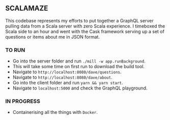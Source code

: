 ## SCALAMAZE

This codebase represents my efforts to put together a GraphQL server
pulling data from a Scala server with zero Scala experience. I timeboxed
the Scala side to an hour and went with the Cask framework serving up
a set of questions or items about me in JSON format.

### TO RUN

* Go into the server folder and run ```./mill -w app.runBackground```.
* This will take some time on first run to download the build tool.
* Navigate to ```http://localhost:8080/dave/questions```.
* Navigate to ```http://localhost:8080/dave/about```.
* Go into the client folder and run ```yarn && yarn start```.
* Navigate to ```localhost:5000``` and check the GraphQL playground.

### IN PROGRESS

* Containerising all the things with ```Docker```.